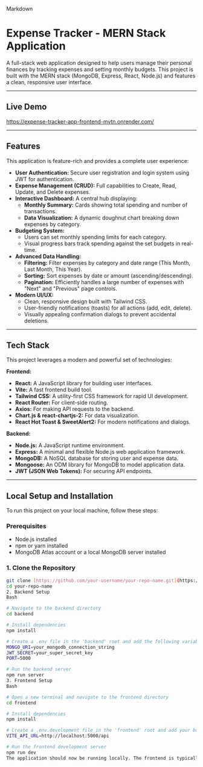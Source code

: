 Markdown

# Expense Tracker - MERN Stack Application

A full-stack web application designed to help users manage their personal finances by tracking expenses and setting monthly budgets. This project is built with the MERN stack (MongoDB, Express, React, Node.js) and features a clean, responsive user interface.

---

## Live Demo

https://expense-tracker-app-frontend-mvtn.onrender.com/

---

## Features

This application is feature-rich and provides a complete user experience:

* **User Authentication:** Secure user registration and login system using JWT for authentication.
* **Expense Management (CRUD):** Full capabilities to Create, Read, Update, and Delete expenses.
* **Interactive Dashboard:** A central hub displaying:
    * **Monthly Summary:** Cards showing total spending and number of transactions.
    * **Data Visualization:** A dynamic doughnut chart breaking down expenses by category.
* **Budgeting System:**
    * Users can set monthly spending limits for each category.
    * Visual progress bars track spending against the set budgets in real-time.
* **Advanced Data Handling:**
    * **Filtering:** Filter expenses by category and date range (This Month, Last Month, This Year).
    * **Sorting:** Sort expenses by date or amount (ascending/descending).
    * **Pagination:** Efficiently handles a large number of expenses with "Next" and "Previous" page controls.
* **Modern UI/UX:**
    * Clean, responsive design built with Tailwind CSS.
    * User-friendly notifications (toasts) for all actions (add, edit, delete).
    * Visually appealing confirmation dialogs to prevent accidental deletions.

---

## Tech Stack

This project leverages a modern and powerful set of technologies:

**Frontend:**
* **React:** A JavaScript library for building user interfaces.
* **Vite:** A fast frontend build tool.
* **Tailwind CSS:** A utility-first CSS framework for rapid UI development.
* **React Router:** For client-side routing.
* **Axios:** For making API requests to the backend.
* **Chart.js & react-chartjs-2:** For data visualization.
* **React Hot Toast & SweetAlert2:** For modern notifications and dialogs.

**Backend:**
* **Node.js:** A JavaScript runtime environment.
* **Express:** A minimal and flexible Node.js web application framework.
* **MongoDB:** A NoSQL database for storing user and expense data.
* **Mongoose:** An ODM library for MongoDB to model application data.
* **JWT (JSON Web Tokens):** For securing API endpoints.

---

## Local Setup and Installation

To run this project on your local machine, follow these steps:

### Prerequisites
* Node.js installed
* npm or yarn installed
* MongoDB Atlas account or a local MongoDB server installed

### 1. Clone the Repository
```bash
git clone [https://github.com/your-username/your-repo-name.git](https://github.com/your-username/your-repo-name.git)
cd your-repo-name
2. Backend Setup
Bash

# Navigate to the backend directory
cd backend

# Install dependencies
npm install

# Create a .env file in the 'backend' root and add the following variables:
MONGO_URI=your_mongodb_connection_string
JWT_SECRET=your_super_secret_key
PORT=5000

# Run the backend server
npm run server
3. Frontend Setup
Bash

# Open a new terminal and navigate to the frontend directory
cd frontend

# Install dependencies
npm install

# Create a .env.development file in the 'frontend' root and add your backend URL:
VITE_API_URL=http://localhost:5000/api

# Run the frontend development server
npm run dev
The application should now be running locally. The frontend is typically available at http://localhost:5173.